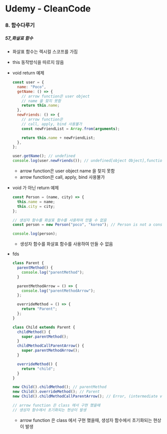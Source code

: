# Udemy - CleanCode

### 8. 함수다루기

##### 57_화살표 함수

* 화살표 함수는 렉시컬 스코프를 가짐
* this 동작방식을 따르지 않음



* void return 예제

  ```javascript
  const user = {
    name: "Poco",
    getName: () => {
      // arrow function은 user object
      // name 을 찾지 못함
      return this.name;
    },
    newFriends: () => {
      // arrow function은
      // call, apply, bind 사용불가
      const newFriendList = Array.from(arguments);
  
      return this.name + newFriendList;
    },
  };
  
  user.getName(); // undefined
  console.log(user.newFriends()); // undefined[object Object],function require(path) { return mod.require(path); },[object Object],...filePath
  
  ```
  
  * arrow function은 user object name 을 찾지 못함
  * arrow function은 call, apply, bind 사용불가



* void 가 아닌 return 예제

  ```javascript
  const Person = (name, city) => {
    this.name = name;
    this.city = city;
  };
  
  // 생성자 함수를 화살표 함수를 사용하여 만들 수 없음
  const person = new Person("poco", "korea"); // Person is not a constructor
  
  console.log(person);
  ```

  * 생성자 함수를 화살표 함수를 사용하여 만들 수 없음





* fds

  ```javascript
  class Parent {
    parentMethod() {
      console.log("parentMethod");
    }
  
    parentMethodArrow = () => {
      console.log("parentMethodArrow");
    };
  
    overrideMethod = () => {
      return "Parent";
    };
  }
  
  class Child extends Parent {
    childMethod() {
      super.parentMethod();
    }
    childMethodCallParentArrow() {
      super.parentMethodArrow();
    }
  
    overrideMethod() {
      return "child";
    }
  }
  
  new Child().childMethod(); // parentMethod
  new Child().overrideMethod(); // Parent
  new Child().childMethodCallParentArrow(); // Error, (intermediate value).parentMethodArrow is not a function
  
  // arrow function 은 class 에서 구현 했을때
  // 생성자 함수에서 초기화되는 현상이 발생
  ```

  * arrow function 은 class 에서 구현 했을때, 생성자 함수에서 초기화되는 현상이 발생

